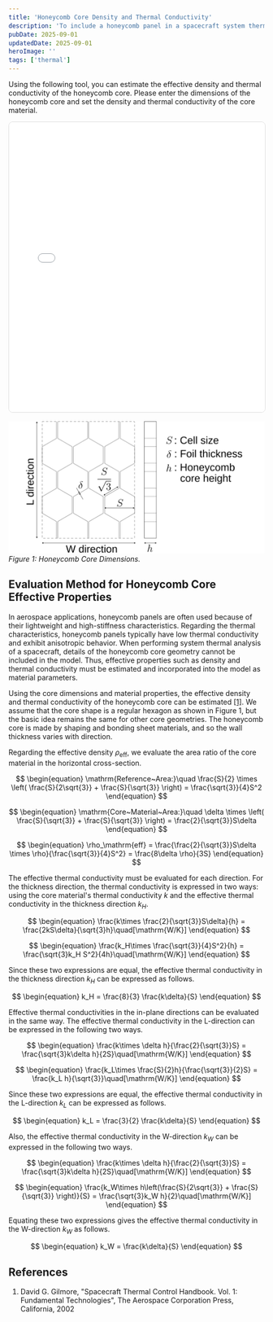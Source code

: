 ```yaml
---
title: 'Honeycomb Core Density and Thermal Conductivity'
description: 'To include a honeycomb panel in a spacecraft system thermal model, the effective density and thermal conductivity as a panel must be estimated. We will discuss the evaluation methodology for honeycomb core effective properties, and introduce a calculation tool.'
pubDate: 2025-09-01
updatedDate: 2025-09-01
heroImage: ''
tags: ['thermal']
---
```


Using the following tool, you can estimate the effective density and thermal conductivity of the honeycomb core.
Please enter the dimensions of the honeycomb core and set the density and thermal conductivity of the core material.

<!-- markdownlint-disable MD033 MD045 -->
<div align="center">
  <iframe
    src="/widgets/honeycomb-calculator.html"
    title="Honeycomb Core Thermal Conductivity Calculator"
    width="100%"
    height="570"
    loading="lazy"
    style="max-width: 720px; width: 100%; border:1px solid #ddd; border-radius:8px; background:#fff;">
  </iframe>
</div>
<!-- markdownlint-enable MD033 MD045 -->

![honeycomb-conductivity-1](../figures/honeycomb-conductivity-1.svg)
_Figure 1: Honeycomb Core Dimensions._

## Evaluation Method for Honeycomb Core Effective Properties

In aerospace applications, honeycomb panels are often used because of their lightweight and high-stiffness characteristics.
Regarding the thermal characteristics, honeycomb panels typically have low thermal conductivity and exhibit anisotropic behavior.
When performing system thermal analysis of a spacecraft, details of the honeycomb core geometry cannot be included in the model.
Thus, effective properties such as density and thermal conductivity must be estimated and incorporated into the model as material parameters.

Using the core dimensions and material properties, the effective density and thermal conductivity of the honeycomb core can be estimated [[1]](#references).
We assume that the core shape is a regular hexagon as shown in Figure 1, but the basic idea remains the same for other core geometries.
The honeycomb core is made by shaping and bonding sheet materials, and so the wall thickness varies with direction.

Regarding the effective density $\rho_\mathrm{eff}$, we evaluate the area ratio of the core material in the horizontal cross-section.

$$
\begin{equation}
\mathrm{Reference~Area:}\quad \frac{S}{2} \times \left( \frac{S}{2\sqrt{3}} + \frac{S}{\sqrt{3}} \right) = \frac{\sqrt{3}}{4}S^2
\end{equation}
$$

$$
\begin{equation}
\mathrm{Core~Material~Area:}\quad \delta \times \left( \frac{S}{\sqrt{3}} + \frac{S}{\sqrt{3}} \right) = \frac{2}{\sqrt{3}}S\delta
\end{equation}
$$

$$
\begin{equation}
\rho_\mathrm{eff} = \frac{\frac{2}{\sqrt{3}}S\delta \times \rho}{\frac{\sqrt{3}}{4}S^2} = \frac{8\delta \rho}{3S}
\end{equation}
$$

The effective thermal conductivity must be evaluated for each direction.
For the thickness direction, the thermal conductivity is expressed in two ways: using the core material's thermal conductivity $k$ and the effective thermal conductivity in the thickness direction $k_H$.

$$
\begin{equation}
\frac{k\times \frac{2}{\sqrt{3}}S\delta}{h} = \frac{2kS\delta}{\sqrt{3}h}\quad[\mathrm{W/K}]
\end{equation}
$$

$$
\begin{equation}
\frac{k_H\times \frac{\sqrt{3}}{4}S^2}{h} = \frac{\sqrt{3}k_H S^2}{4h}\quad[\mathrm{W/K}]
\end{equation}
$$

Since these two expressions are equal, the effective thermal conductivity in the thickness direction $k_H$ can be expressed as follows.

$$
\begin{equation}
k_H = \frac{8}{3} \frac{k\delta}{S}
\end{equation}
$$

Effective thermal conductivities in the in-plane directions can be evaluated in the same way.
The effective thermal conductivity in the L-direction can be expressed in the following two ways.

$$
\begin{equation}
\frac{k\times \delta h}{\frac{2}{\sqrt{3}}S} = \frac{\sqrt{3}k\delta h}{2S}\quad[\mathrm{W/K}]
\end{equation}
$$

$$
\begin{equation}
\frac{k_L\times \frac{S}{2}h}{\frac{\sqrt{3}}{2}S} = \frac{k_L h}{\sqrt{3}}\quad[\mathrm{W/K}]
\end{equation}
$$

Since these two expressions are equal, the effective thermal conductivity in the L-direction $k_L$ can be expressed as follows.

$$
\begin{equation}
k_L = \frac{3}{2} \frac{k\delta}{S}
\end{equation}
$$

Also, the effective thermal conductivity in the W-direction $k_W$ can be expressed in the following two ways.

$$
\begin{equation}
\frac{k\times \delta h}{\frac{2}{\sqrt{3}}S} = \frac{\sqrt{3}k\delta h}{2S}\quad[\mathrm{W/K}]
\end{equation}
$$

$$
\begin{equation}
\frac{k_W\times h\left(\frac{S}{2\sqrt{3}} + \frac{S}{\sqrt{3}} \right)}{S} = \frac{\sqrt{3}k_W h}{2}\quad[\mathrm{W/K}]
\end{equation}
$$

Equating these two expressions gives the effective thermal conductivity in the W-direction $k_W$ as follows.

$$
\begin{equation}
k_W = \frac{k\delta}{S}
\end{equation}
$$

## References

1. David G. Gilmore, "Spacecraft Thermal Control Handbook. Vol. 1: Fundamental Technologies", The Aerospace Corporation Press, California, 2002
